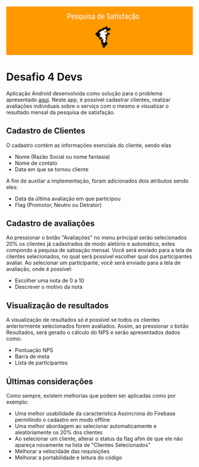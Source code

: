 ![](app/src/main/banner.png)

# Desafio 4 Devs
Aplicação Android desenvolvida como solução para o problema apresentado [aqui](https://github.com/ForLogic/desafio-4-devs). Neste app, é possível cadastrar clientes, realizar avaliações individuais sobre o serviço com o mesmo e visualizar o resultado mensal da pesquisa de satisfação.
## Cadastro de Clientes
O cadastro contém as informações esenciais do cliente, sendo elas
- Nome (Razão Social ou nome fantasia)
- Nome de contato
- Data em que se tornou cliente

A fim de auxiliar a implementação, foram adicionados dois atributos sendo eles:
- Data da última avaliação em que participou
- Flag (Promotor, Neutro ou Detrator)
## Cadastro de avaliações
Ao pressionar o botão "Avaliações" no menu principal serão selecionados 20% os clientes já cadastrados de modo aletório e automático, estes compondo a pequisa de satisação mensal. Você será enviado para a tela de clientes selecionados, no qual será possível escolher qual dos participantes avaliar.
Ao selecionar um participante, você será enviado para a tela de avaliação, onde é possível:
- Escolher uma nota de 0 a 10
- Descrever o motivo da nota

## Visualização de resultados
A visualização de resultados só é possível se todos os clientes anteriormente selecionados forem avaliados. Assim, ao pressionar o botão Resultados, será gerado o cálculo do NPS e serão apresentados dados como:
- Pontuação NPS
- Barra de meta
- Lista de participantes

## Últimas considerações
Como sempre, existem melhorias que podem ser aplicadas como por exemplo:
- Uma melhor usabilidade da característica Assíncrona do Firebase permitindo o cadastro em modo offline
- Uma melhor abordagem ao selecionar automaticamente e aleatóriamente os 20% dos clientes
- Ao selecionar um cliente, alterar o status da flag afim de que ele não apareça novamente na lista de "Clientes Selecionados"
- Melhorar a velocidade das requisições
- Melhorar a portabilidade e leitura do código
